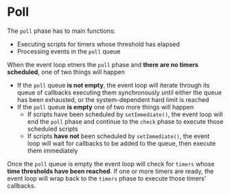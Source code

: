 # Poll

The `poll` phase has to main functions:

- Executing scripts for timers whose threshold has elapsed
- Processing events in the `poll` queue

When the event loop etners the `poll` phase and **there are no timers scheduled**, one of two things will happen

- If the `poll` queue **is not empty**, the event loop will iterate through its queue of callbacks executing them synchronously until either the queue has been exhausted, or the system-dependent hard limit is reached
- If the `poll` queue **is empty** one of two more things will happen
  - If scripts have been scheduled by `setImmediate()`, the event loop will end the `poll` phase and continue to the `check` phase to execute those scheduled scripts
  - If scripts **have not** been scheduled by `setImmediate()`, the event loop will wait for callbacks to be added to the queue, then execute them immediately

Once the `poll` queue is empty the event loop will check for `timers` whose **time thresholds have been reached**. If one or more timers are ready, the event loop will wrap back to the `timers` phase to execute those timers' callbacks.

